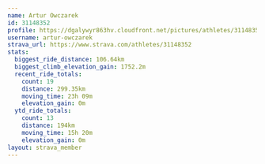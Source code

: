 ```yaml
---
name: Artur Owczarek
id: 31148352
profile: https://dgalywyr863hv.cloudfront.net/pictures/athletes/31148352/15906846/1/large.jpg
username: artur-owczarek
strava_url: https://www.strava.com/athletes/31148352
stats:
  biggest_ride_distance: 106.64km
  biggest_climb_elevation_gain: 1752.2m
  recent_ride_totals:
    count: 19
    distance: 299.35km
    moving_time: 23h 09m
    elevation_gain: 0m
  ytd_ride_totals:
    count: 13
    distance: 194km
    moving_time: 15h 20m
    elevation_gain: 0m
layout: strava_member
--- 
```

